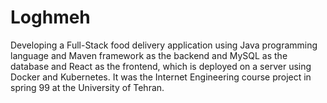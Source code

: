 # Loghmeh

Developing a Full-Stack food delivery application using Java programming language and Maven framework as the backend and MySQL as the database and React as the frontend, which is deployed on a server using Docker and Kubernetes. It was the Internet Engineering course project in spring 99 at the University of Tehran.
